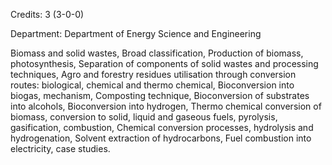 Credits: 3 (3-0-0)

Department: Department of Energy Science and Engineering

Biomass and solid wastes, Broad classification, Production of biomass, photosynthesis, Separation of components of solid wastes and processing techniques, Agro and forestry residues utilisation through conversion routes: biological, chemical and thermo chemical, Bioconversion into biogas, mechanism, Composting technique, Bioconversion of substrates into alcohols, Bioconversion into hydrogen, Thermo chemical conversion of biomass, conversion to solid, liquid and gaseous fuels, pyrolysis, gasification, combustion, Chemical conversion processes, hydrolysis and hydrogenation, Solvent extraction of hydrocarbons, Fuel combustion into electricity, case studies.